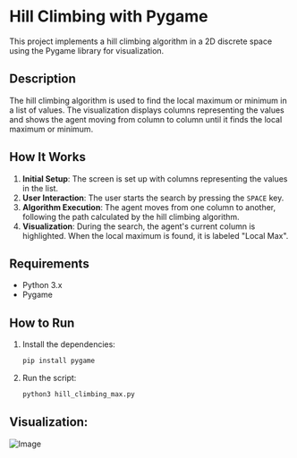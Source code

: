 # Hill Climbing with Pygame

This project implements a hill climbing algorithm in a 2D discrete space using the Pygame library for visualization.

## Description

The hill climbing algorithm is used to find the local maximum or minimum in a list of values. The visualization displays columns representing the values and shows the agent moving from column to column until it finds the local maximum or minimum.

## How It Works

1. **Initial Setup**: The screen is set up with columns representing the values in the list.
2. **User Interaction**: The user starts the search by pressing the `SPACE` key.
3. **Algorithm Execution**: The agent moves from one column to another, following the path calculated by the hill climbing algorithm.
4. **Visualization**: During the search, the agent's current column is highlighted. When the local maximum is found, it is labeled "Local Max".

## Requirements

- Python 3.x
- Pygame

## How to Run

1. Install the dependencies:
    ```bash
    pip install pygame
    ```
2. Run the script:
    ```bash
    python3 hill_climbing_max.py
    ```

## Visualization:

![Image](https://github.com/user-attachments/assets/3f6d839e-f2f1-4aba-a678-fe867e697564)
